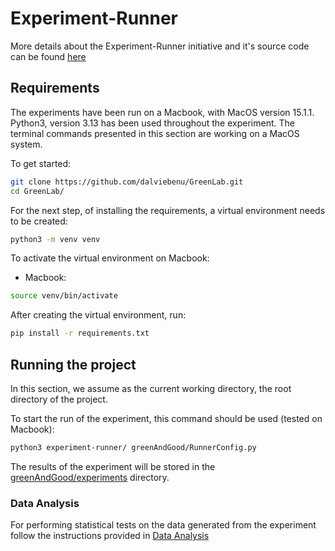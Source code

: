 # Experiment-Runner

More details about the Experiment-Runner initiative and it's source code can be found [here](https://github.com/S2-group/experiment-runner)

## Requirements
The experiments have been run on a Macbook, with MacOS version 15.1.1. Python3, version 3.13 has been used throughout the experiment. The terminal commands presented in this section are working on a MacOS system.

To get started:

```bash
git clone https://github.com/dalviebenu/GreenLab.git
cd GreenLab/
```
For the next step, of installing the requirements, a virtual environment needs to be created:

```bash
python3 -m venv venv
```
To activate the virtual environment on Macbook:

- Macbook:
```bash
source venv/bin/activate
```

After creating the virtual environment, run:

```bash
pip install -r requirements.txt
```

## Running the project

In this section, we assume as the current working directory, the root directory of the project.

To start the run of the experiment, this command should be used (tested on Macbook):

```bash
python3 experiment-runner/ greenAndGood/RunnerConfig.py
```

The results of the experiment will be stored in the [greenAndGood/experiments](`greenAndGood/experiments`) directory.

### Data Analysis
For performing statistical tests on the data generated from the experiment follow the instructions provided in [Data Analysis](data-analysis/README.md)

